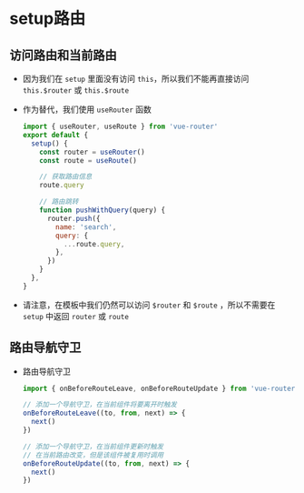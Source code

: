 # setup路由

## 访问路由和当前路由

  - 因为我们在 `setup` 里面没有访问 `this`，所以我们不能再直接访问 `this.$router` 或 `this.$route`

  - 作为替代，我们使用 `useRouter` 函数

    ```javascript
    import { useRouter, useRoute } from 'vue-router'
    export default {
      setup() {
        const router = useRouter()
        const route = useRoute()

        // 获取路由信息
        route.query

        // 路由跳转
        function pushWithQuery(query) {
          router.push({
            name: 'search',
            query: {
              ...route.query,
            },
          })
        }
      },
    }
    ```

  - 请注意，在模板中我们仍然可以访问 `$router` 和 `$route` ，所以不需要在 `setup` 中返回 `router` 或 `route`

## 路由导航守卫

  - 路由导航守卫

    ```javascript
    import { onBeforeRouteLeave, onBeforeRouteUpdate } from 'vue-router'

    // 添加一个导航守卫，在当前组件将要离开时触发
    onBeforeRouteLeave((to, from, next) => {
      next()
    })

    // 添加一个导航守卫，在当前组件更新时触发
    // 在当前路由改变，但是该组件被复用时调用
    onBeforeRouteUpdate((to, from, next) => {
      next()
    })
    ```
